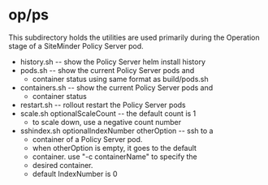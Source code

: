 # op/ps
This subdirectory holds the utilities are used primarily 
during the Operation stage of a SiteMinder Policy Server pod.
* history.sh -- show the Policy Server helm install history
* pods.sh -- show the current Policy Server pods and 
	* container status using same format as build/pods.sh
* containers.sh -- show the current Policy Server pods and 
	* container status
* restart.sh -- rollout restart the Policy Server pods
* scale.sh optionalScaleCount -- the default count is 1
	* to scale down, use a negative count number
* sshindex.sh optionalIndexNumber otherOption -- ssh to a
	* container of a Policy Server pod.
	* when otherOption is empty, it goes to the default
	* container. use "-c containerName" to specify the
	* desired container.
	* default IndexNumber is 0
